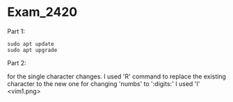 # Exam_2420
Part 1:
```
sudo apt update
sudo apt upgrade
```
Part 2:

for the single character changes. I used 'R' command to replace the existing character to the new one
for changing 'numbs' to ':digits:' I used 'I'
<vim1.png>

